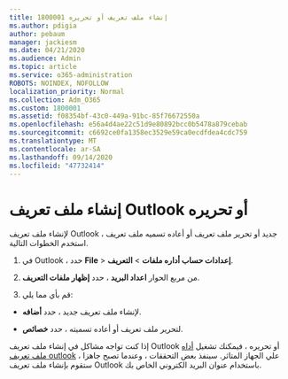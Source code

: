 ```yaml
---
title: 1800001 إنشاء ملف تعريف أو تحريره
ms.author: pdigia
author: pebaum
manager: jackiesm
ms.date: 04/21/2020
ms.audience: Admin
ms.topic: article
ms.service: o365-administration
ROBOTS: NOINDEX, NOFOLLOW
localization_priority: Normal
ms.collection: Adm_O365
ms.custom: 1800001
ms.assetid: f08354bf-43c0-449a-91bc-85f76672550a
ms.openlocfilehash: e56a4d4ae22c51d9e80892bcc0b5478a879cebab
ms.sourcegitcommit: c6692ce0fa1358ec3529e59ca0ecdfdea4cdc759
ms.translationtype: MT
ms.contentlocale: ar-SA
ms.lasthandoff: 09/14/2020
ms.locfileid: "47732414"
---
```

# <a name="create-or-edit-an-outlook-profile"></a>إنشاء ملف تعريف Outlook أو تحريره

لإنشاء ملف تعريف Outlook جديد أو تحرير ملف تعريف أو أعاده تسميه ملف تعريف ، استخدم الخطوات التالية.
  
1. في Outlook ، حدد **File** \> **إعدادات حساب أداره ملفات** \> **التعريف**.
    
2. من مربع الحوار **اعداد البريد** ، حدد **إظهار ملفات التعريف**.
    
3. قم بأي مما يلي:
    
  - لإنشاء ملف تعريف جديد ، حدد **أضافه**.
    
  - لتحرير ملف تعريف أو أعاده تسميته ، حدد **خصائص**.
    
إذا كنت تواجه مشاكل في إنشاء ملف تعريف Outlook أو تحريره ، فيمكنك تشغيل [أداه ملف تعريف outlook](https://aka.ms/SaRA-OutlookSetupProfile) علي الجهاز المتاثر. سينفذ بعض التحققات ، وعندما تصبح جاهزا ، ستقوم بإنشاء ملف تعريف Outlook باستخدام عنوان البريد الكتروني الخاص بك. 
  


